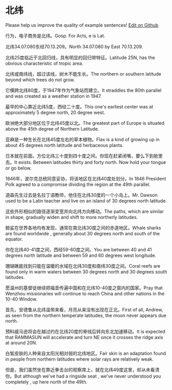 # 北纬

Please help us improve the quality of example sentences! [Edit on Github](https://github.com/jiyushe/jiyu-example-sentence-source/blob/main/chinese/beiwei.md)

<p><span class="chinese">行为，电子商务是北纬。</span><span class="english">Gosp. For Acts, e is Lat.</span></p>

<p><span class="chinese">北纬34.07.080东经70.13.209。</span><span class="english">North 34.07.080 by East 70.13.209.</span></p>

<p><span class="chinese">北纬25度临近于北回归线，具有明显的回归带特征。</span><span class="english">Latitude 25N, has the obvious characteristic of tropic area.</span></p>

<p><span class="chinese">北纬或南纬线，超过该线，树木不能生长。</span><span class="english">The northern or southern latitude beyond which trees do not grow.</span></p>

<p><span class="chinese">它横跨北纬80度，于1947年作为气象站而建立。</span><span class="english">It straddles the 80th parallel and was created as a weather station in 1947.</span></p>

<p><span class="chinese">最早的中心靠近北纬5度，西经二十度。</span><span class="english">This one's earliest center was at approximately 5 degree north, 20 degree west.</span></p>

<p><span class="chinese">欧洲绝大部分地区位于北纬45度以北。</span><span class="english">The greatest part of Europe is situated above the 45th degree of Northern Latitude.</span></p>

<p><span class="chinese">亚麻是一种生长在北纬45度左右的草本植物。</span><span class="english">Flax is a kind of growing up in about 45 degrees north latitude and herbaceous plants.</span></p>

<p><span class="chinese">日本就在前面。方位北纬三十度到四十度之间。你现在赶紧闭嘴，要么下到舱里去。</span><span class="english">It exists. Between latitudes thirty and forty north. Now hold your tongue or go below.</span></p>

<p><span class="chinese">1846年，波尔克总统同意妥协，将该地区在北纬40度处划分。</span><span class="english">In 1846 President Polk agreed to a compromise dividing the region at the 49th parallel.</span></p>

<p><span class="chinese">道森先生过去是名拉丁语教师，他住在北纬30度的一个小岛上。</span><span class="english">Mr. Dawson used to be a Latin teacher and live on an island of 30 degrees north latitude.</span></p>

<p><span class="chinese">这些外形相似的路径逐渐变宽并向北纬方向移动。</span><span class="english">The paths, which are similar in shape, gradually widen and shift to more northerly latitudes.</span></p>

<p><span class="chinese">鲸鲨在世界各地均有发现，通常在南北纬30度之间的赤道地区。</span><span class="english">Whale sharks are found worldwide , generally about 30 degrees north and south of the equator.</span></p>

<p><span class="chinese">你在北纬40-41度之间，西经59-60度之间。</span><span class="english">You are between 40 and 41 degrees north latitude and between 59 and 60 degrees west longitude.</span></p>

<p><span class="chinese">珊瑚礁能找到只能在温暖的水域在北纬30度和南纬30度之间。</span><span class="english">Coral reefs are found only in warm waters between 30 degrees north and 30 degrees south latitudes.</span></p>

<p><span class="chinese">愿温州的基督徒继续把福音传遍中国和在北纬10-40度之窗内的国家。</span><span class="english">Pray that Wenzhou missionaries will continue to reach China and other nations in the 10-40 Window.</span></p>

<p><span class="chinese">首先，安德鲁从北纬温带来看，月亮从来没有出现在正北。</span><span class="english">First of all, Andrew, as seen from the northern temperate latitudes, the moon never appears due north.</span></p>

<p><span class="chinese">预料威马逊将会在越过约在北纬20度的脊线后转向东北加速移动。</span><span class="english">It is expected that RAMMASUN will accelerate and turn NE once it crosses the ridge axis at around 20N.</span></p>

<p><span class="chinese">白皙皮肤的人种来自太阳光相对弱的北纬地区。</span><span class="english">Fair skin is an adaptation found in people from northern latitudes where solar rays are relatively weak.</span></p>

<p><span class="chinese">但是，我们虽然坐在靠近拳击台的观察席上，就在北纬49度这里，却从未看清你。</span><span class="english">But although we've had a ringside seat , we've never understood you completely , up here north of the 49th.</span></p>

